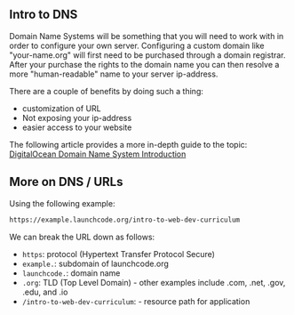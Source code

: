 ## Intro to DNS

Domain Name Systems will be something that you will need to work with in order to configure your own server. Configuring a custom domain like "your-name.org" will first need to be purchased through a domain registrar. After your purchase the rights to the domain name you can then resolve a more "human-readable" name to your server ip-address.

There are a couple of benefits by doing such a thing:
- customization of URL
- Not exposing your ip-address
- easier access to your website

The following article provides a more in-depth guide to the topic: [DigitalOcean Domain Name System Introduction](https://www.digitalocean.com/community/tutorials/an-introduction-to-dns-terminology-components-and-concepts#conclusion)

## More on DNS / URLs

Using the following example:

```bash
https://example.launchcode.org/intro-to-web-dev-curriculum
```

We can break the URL down as follows:
- `https`: protocol (Hypertext Transfer Protocol Secure)
- `example.`: subdomain of launchcode.org
- `launchcode.`: domain name
- `.org`: TLD (Top Level Domain) - other examples include .com, .net, .gov, .edu, and .io
- `/intro-to-web-dev-curriculum`: - resource path for application
